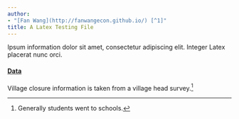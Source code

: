 ```yaml
---
author:
- "[Fan Wang](http://fanwangecon.github.io/) [^1]"
title: A Latex Testing File
---
```


Ipsum information dolor sit amet, consectetur adipiscing elit. Integer
Latex placerat nunc orci.

#### [Data](https://papers.ssrn.com/sol3/papers.cfm?abstract_id=3140132)

Village closure information is taken from a village head survey.[^2]

[^1]: See information
    [Tex4Econ](https://fanwangecon.github.io/Tex4Econ/) for more.

[^2]: Generally students went to schools.
